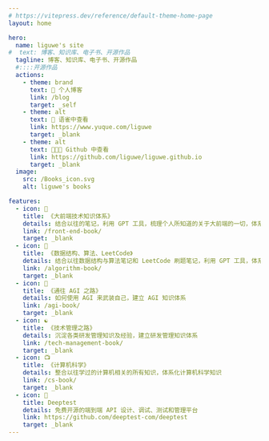 ```yaml
---
# https://vitepress.dev/reference/default-theme-home-page
layout: home

hero:
  name: liguwe's site
#  text: 博客、知识库、电子书、开源作品
  tagline: 博客、知识库、电子书、开源作品
  #::::开源作品
  actions:
    - theme: brand
      text: 📝 个人博客
      link: /blog
      target: _self
    - theme: alt
      text: 🦜 语雀中查看
      link: https://www.yuque.com/liguwe
      target: _blank
    - theme: alt
      text: 👨🏻‍💻 Github 中查看
      link: https://github.com/liguwe/liguwe.github.io
      target: _blank
  image:
    src: /Books_icon.svg
    alt: liguwe's books

features:
  - icon: 📕
    title: 《大前端技术知识体系》
    details: 结合以往的笔记，利用 GPT 工具，梳理个人所知道的关于大前端的一切，体系化大前端技术知识
    link: /front-end-book/
    target: _blank
  - icon: 📗
    title: 《数据结构、算法、LeetCode》
    details: 结合以往数据结构与算法笔记和 LeetCode 刷题笔记，利用 GPT 工具，体系化数据结构与算法知识 
    link: /algorithm-book/
    target: _blank
  - icon: 🧠
    title: 《通往 AGI 之路》
    details: 如何使用 AGI 来武装自己，建立 AGI 知识体系
    link: /agi-book/
    target: _blank
  - icon: ☯️
    title: 《技术管理之路》
    details: 沉淀各类研发管理知识及经验，建立研发管理知识体系
    link: /tech-management-book/
    target: _blank
  - icon: 📺
    title: 《计算机科学》
    details: 整合以往学过的计算机相关的所有知识，体系化计算机科学知识
    link: /cs-book/
    target: _blank
  - icon: 🔌
    title: Deeptest
    details: 免费开源的端到端 API 设计、调试、测试和管理平台
    link: https://github.com/deeptest-com/deeptest
    target: _blank
---
```


